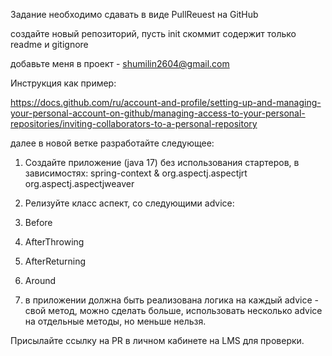 

Задание необходимо сдавать в виде PullReuest на GitHub

создайте новый репозиторий, пусть init скоммит содержит только readme и gitignore

добавьте меня в проект - shumilin2604@gmail.com

Инструкция как пример:

https://docs.github.com/ru/account-and-profile/setting-up-and-managing-your-personal-account-on-github/managing-access-to-your-personal-repositories/inviting-collaborators-to-a-personal-repository

далее в новой ветке разработайте следующее:

1. Создайте приложение (java 17) без использования стартеров, в зависимостях: spring-context & org.aspectj.aspectjrt org.aspectj.aspectjweaver

2. Релизуйте класс аспект, со следующими advice:

1. Before

2. AfterThrowing

3. AfterReturning

4. Around

3. в приложении должна быть реализована логика на каждый advice - свой метод, можно сделать больше, использовать несколько advice на отдельные методы, но меньше нельзя.

Присылайте ссылку на PR в личном кабинете на LMS для проверки.